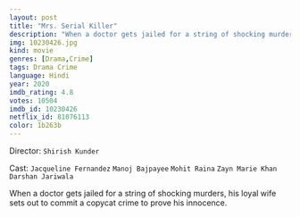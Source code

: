 ```yaml
---
layout: post
title: "Mrs. Serial Killer"
description: "When a doctor gets jailed for a string of shocking murders, his loyal wife sets out to commit a copycat crime to prove his innocence..."
img: 10230426.jpg
kind: movie
genres: [Drama,Crime]
tags: Drama Crime 
language: Hindi
year: 2020
imdb_rating: 4.8
votes: 10504
imdb_id: 10230426
netflix_id: 81076113
color: 1b263b
---
```

Director: `Shirish Kunder`  

Cast: `Jacqueline Fernandez` `Manoj Bajpayee` `Mohit Raina` `Zayn Marie Khan` `Darshan Jariwala` 

When a doctor gets jailed for a string of shocking murders, his loyal wife sets out to commit a copycat crime to prove his innocence.